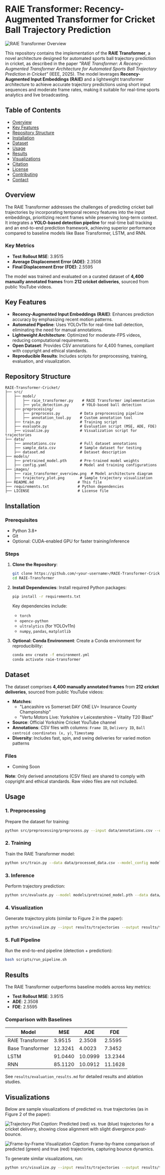 # RAIE Transformer: Recency-Augmented Transformer for Cricket Ball Trajectory Prediction

![RAIE Transformer Overview](images/raie_transformer_overview.png)

This repository contains the implementation of the **RAIE Transformer**, a novel architecture designed for automated sports ball trajectory prediction in cricket, as described in the paper *"RAIE Transformer: A Recency-Augmented Transformer Architecture for Automated Sports Ball Trajectory Prediction in Cricket"* (IEEE, 2025). The model leverages **Recency-Augmented Input Embeddings (RAIE)** and a lightweight transformer architecture to achieve accurate trajectory predictions using short input sequences and moderate frame rates, making it suitable for real-time sports analytics and live broadcasting.

## Table of Contents
- [Overview](#overview)
- [Key Features](#key-features)
- [Repository Structure](#repository-structure)
- [Installation](#installation)
- [Dataset](#dataset)
- [Usage](#usage)
- [Results](#results)
- [Visualizations](#visualizations)
- [Citation](#citation)
- [License](#license)
- [Contributing](#contributing)
- [Contact](#contact)

## Overview

The RAIE Transformer addresses the challenges of predicting cricket ball trajectories by incorporating temporal recency features into the input embeddings, prioritizing recent frames while preserving long-term context. It integrates a **YOLO-based detection pipeline** for real-time ball tracking and an end-to-end prediction framework, achieving superior performance compared to baseline models like Base Transformer, LSTM, and RNN.

### Key Metrics
- **Test Rollout MSE**: 3.9515
- **Average Displacement Error (ADE)**: 2.3508
- **Final Displacement Error (FDE)**: 2.5595

The model was trained and evaluated on a curated dataset of **4,400 manually annotated frames** from **212 cricket deliveries**, sourced from public YouTube videos.

## Key Features
- **Recency-Augmented Input Embeddings (RAIE)**: Enhances prediction accuracy by emphasizing recent motion patterns.
- **Automated Pipeline**: Uses YOLOv11n for real-time ball detection, eliminating the need for manual annotations.
- **Lightweight Architecture**: Optimized for moderate-FPS videos, reducing computational requirements.
- **Open Dataset**: Provides CSV annotations for 4,400 frames, compliant with copyright and ethical standards.
- **Reproducible Results**: Includes scripts for preprocessing, training, evaluation, and visualization.

## Repository Structure
```
RAIE-Transformer-Cricket/
├── src/
│   ├── model/
│   │   ├── raie_transformer.py    # RAIE Transformer implementation
│   │   ├── yolo_detection.py      # YOLO-based ball detection
│   ├── preprocessing/
│   │   ├── preprocess.py         # Data preprocessing pipeline
│   │   ├── annotation_tool.py    # Custom annotation tool
│   ├── train.py                  # Training script
│   ├── evaluate.py               # Evaluation script (MSE, ADE, FDE)
│   ├── visualize.py              # Visualization script for trajectories
├── data/
│   ├── annotations.csv           # Full dataset annotations
│   ├── sample_data.csv           # Sample dataset for testing
│   ├── dataset.md                # Dataset description
├── models/
│   ├── pretrained_model.pth      # Pre-trained model weights
│   ├── config.yaml               # Model and training configurations
├── images/
│   ├── raie_transformer_overview.png  # Model architecture diagram
│   ├── trajectory_plot.png       # Sample trajectory visualization
├── README.md                    # This file
├── requirements.txt             # Python dependencies
├── LICENSE                      # License file
```

## Installation

### Prerequisites
- Python 3.8+
- Git
- Optional: CUDA-enabled GPU for faster training/inference

### Steps
1. **Clone the Repository**:
   ```bash
   git clone https://github.com/<your-username>/RAIE-Transformer-Cricket.git](https://github.com/HiteshDereddy/RAIE-Transformer.git
   cd RAIE-Transformer
   ```

2. **Install Dependencies**:
   Install required Python packages:
   ```bash
   pip install -r requirements.txt
   ```
   Key dependencies include:
   - `torch`
   - `opencv-python`
   - `ultralytics` (for YOLOv11n)
   - `numpy`, `pandas`, `matplotlib`


3. **Optional: Conda Environment**:
   Create a Conda environment for reproducibility:
   ```bash
   conda env create -f environment.yml
   conda activate raie-transformer
   ```

## Dataset

The dataset comprises **4,400 manually annotated frames** from **212 cricket deliveries**, sourced from public YouTube videos:
- **Matches**:
  - "Lancashire vs Somerset DAY ONE LV= Insurance County Championship"
  - "Vertu Motors Live: Yorkshire v Leicestershire – Vitality T20 Blast"
- **Source**: Official Yorkshire Cricket YouTube channel
- **Annotations**: CSV files with columns: `Frame ID`, `Delivery ID`, `Ball centroid coordinates (x, y)`, `Timestamp`
- **Diversity**: Includes fast, spin, and swing deliveries for varied motion patterns

### Files
- Coming Soon

**Note**: Only derived annotations (CSV files) are shared to comply with copyright and ethical standards. Raw video files are not included.

## Usage

### 1. Preprocessing
Prepare the dataset for training:
```bash
python src/preprocessing/preprocess.py --input data/annotations.csv --output data/processed_data.csv
```

### 2. Training
Train the RAIE Transformer model:
```bash
python src/train.py --data data/processed_data.csv --model_config models/config.yaml --output_dir models/
```

### 3. Inference
Perform trajectory prediction:
```bash
python src/evaluate.py --model models/pretrained_model.pth --data data/processed_data.csv --output results/trajectories
```

### 4. Visualization
Generate trajectory plots (similar to Figure 2 in the paper):
```bash
python src/visualize.py --input results/trajectories --output results/trajectory_plots
```

### 5. Full Pipeline
Run the end-to-end pipeline (detection + prediction):
```bash
bash scripts/run_pipeline.sh
```

## Results

The RAIE Transformer outperforms baseline models across key metrics:
- **Test Rollout MSE**: 3.9515
- **ADE**: 2.3508
- **FDE**: 2.5595

### Comparison with Baselines
| Model            | MSE     | ADE     | FDE     |
|------------------|---------|---------|---------|
| RAIE Transformer | 3.9515  | 2.3508  | 2.5595  |
| Base Transformer | 12.3241 | 4.0023  | 7.3452  |
| LSTM             | 91.0440 | 10.0999 | 13.2344 |
| RNN              | 85.1120 | 10.0912 | 11.1628 |

See `results/evaluation_results.md` for detailed results and ablation studies.

## Visualizations

Below are sample visualizations of predicted vs. true trajectories (as in Figure 2 of the paper):

![Trajectory Plot](images/trajectory_plot.png)
*Caption*: Predicted (red) vs. true (blue) trajectories for a cricket delivery, showing close alignment with slight divergence post-bounce.

![Frame-by-Frame Visualization](images/frame_by_frame.png)
*Caption*: Frame-by-frame comparison of predicted (green) and true (red) trajectories, capturing bounce dynamics.

To generate similar visualizations, run:
```bash
python src/visualize.py --input results/trajectories --output results/trajectory_plots
```
